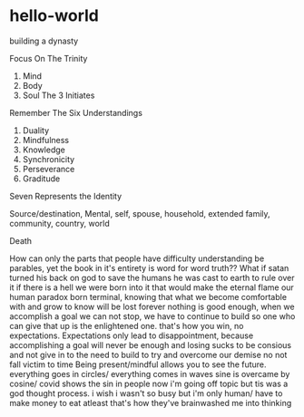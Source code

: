 # hello-world

building a dynasty

Focus On The Trinity
1. Mind
2. Body
3. Soul
The 3 Initiates

Remember The Six Understandings
1. Duality
2. Mindfulness
3. Knowledge
4. Synchronicity
5. Perseverance 
6. Graditude

Seven Represents the Identity

Source/destination, Mental, self, spouse, household, extended family, community, country, world

Death

How can only the parts that people have difficulty understanding be parables, yet the book in it's entirety is word for word truth??
What if satan turned his back on god to save the humans
he was cast to earth to rule over it
if there is a hell we were born into it
that would make the eternal flame our human paradox
born terminal, knowing that what we become comfortable with and grow to know will be lost forever
nothing is good enough, when we accomplish a goal we can not stop, we have to continue to build
so one who can give that up is the enlightened one. 
that's how you win, no expectations. Expectations only lead to disappointment, because accomplishing a goal will never be enough and losing sucks
to be consious and not give in to the need to build to try and overcome our demise
no not fall victim to time
Being present/mindful allows you to see the future. 
everything goes in circles/ everything comes in waves
sine is overcame by cosine/ covid shows the sin in people
now i'm going off topic but tis was a god thought process. i wish i wasn't so busy but i'm only human/ have to make money to eat
atleast that's how they've brainwashed me into thinking
